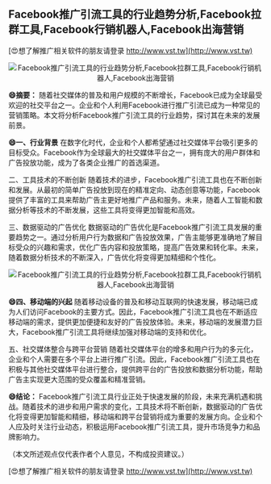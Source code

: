 ## **Facebook推广引流工具的行业趋势分析,Facebook拉群工具,Facebook行销机器人,Facebook出海营销**

[😍想了解推广相关软件的朋友请登录 http://www.vst.tw](http://www.vst.tw)

 <center><img src="https://vst.tw/MP4/tuiguang/png/3.png" alt="Facebook推广引流工具的行业趋势分析,Facebook拉群工具,Facebook行销机器人,Facebook出海营销"></center>

**😄摘要：**
随着社交媒体的普及和用户规模的不断增长，Facebook已成为全球最受欢迎的社交平台之一。企业和个人利用Facebook进行推广引流已成为一种常见的营销策略。本文将分析Facebook推广引流工具的行业趋势，探讨其在未来的发展前景。

**😄一、行业背景**
在数字化时代，企业和个人都希望通过社交媒体平台吸引更多的目标受众。Facebook作为全球最大的社交媒体平台之一，拥有庞大的用户群体和广告投放功能，成为了各类企业推广的首选渠道。

二、工具技术的不断创新
随着技术的进步，Facebook推广引流工具也在不断创新和发展。从最初的简单广告投放到现在的精准定向、动态创意等功能，Facebook提供了丰富的工具来帮助广告主更好地推广产品和服务。未来，随着人工智能和数据分析等技术的不断发展，这些工具将变得更加智能和高效。

三、数据驱动的广告优化
数据驱动的广告优化是Facebook推广引流工具发展的重要趋势之一。通过分析用户行为数据和广告投放效果，广告主能够更准确地了解目标受众的兴趣和需求，优化广告内容和投放策略，提高广告效果和转化率。未来，随着数据分析技术的不断深入，广告优化将变得更加精细和个性化。

 <center><img src="https://vst.tw/MP4/tuiguang/png/5.png" alt="Facebook推广引流工具的行业趋势分析,Facebook拉群工具,Facebook行销机器人,Facebook出海营销"></center>

**😄四、移动端的兴起**
随着移动设备的普及和移动互联网的快速发展，移动端已成为人们访问Facebook的主要方式。因此，Facebook推广引流工具也在不断适应移动端的需求，提供更加便捷和友好的广告投放体验。未来，移动端的发展潜力巨大，Facebook推广引流工具将继续加强对移动端的支持和优化。

五、社交媒体整合与跨平台营销
随着社交媒体平台的增多和用户行为的多元化，企业和个人需要在多个平台上进行推广引流。因此，Facebook推广引流工具也在积极与其他社交媒体平台进行整合，提供跨平台的广告投放和数据分析功能，帮助广告主实现更大范围的受众覆盖和精准营销。

**😄结论：**
Facebook推广引流工具行业正处于快速发展的阶段，未来充满机遇和挑战。随着技术的进步和用户需求的变化，工具技术将不断创新，数据驱动的广告优化将变得更加智能和精细，移动端和跨平台营销将成为重要的发展方向。企业和个人应及时关注行业动态，积极运用Facebook推广引流工具，提升市场竞争力和品牌影响力。

（本文所述观点仅代表作者个人意见，不构成投资建议。）

[😍想了解推广相关软件的朋友请登录 http://www.vst.tw](http://www.vst.tw)



